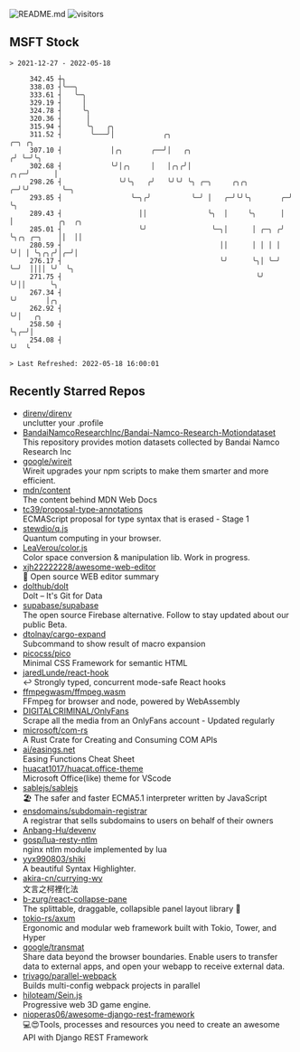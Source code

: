 ![README.md](https://github.com/Gerhut/Gerhut/workflows/README.md/badge.svg)
![visitors](https://visitors.vercel.app/Gerhut/Gerhut?token=8cf69d1f6813d272ef062726b6070c9be4ff72038cfe5a7ded7384a8da65d866)

## MSFT Stock

```
> 2021-12-27 - 2022-05-18

     342.45 ┼╮                                                                                                   
     338.03 ┤╰──╮                                                                                                
     333.61 ┤   ╰─╮                                                                                              
     329.19 ┤     │                                                                                              
     324.78 ┤     ╰╮                                                                                             
     320.36 ┤      │                                                                                             
     315.94 ┤      ╰╮   ╭╮                                                                                       
     311.52 ┤       ╰───╯│            ╭╮                                    ╭─╮ ╭╮                               
     307.10 ┤            │╭╮       ╭──╯│   ╭╮                              ╭╯ ╰─╯╰╮                              
     302.68 ┤            ╰╯│╭╮     │   │╭╮╭╯│                          ╭╮╭─╯      │                              
     298.26 ┤              ╰╯╰╮   ╭╯   ╰╯╰╯ ╰╮ ╭─╮     ╭╮╭╮          ╭─╯╰╯        ╰─╮                            
     293.85 ┤                 ╰─╮╭╯          ╰─╯ │   ╭─╯╰╯╰╮       ╭─╯              ╰╮                           
     289.43 ┤                   ││               ╰╮  │     ╰╮      │                 │           ╭╮  ╭╮          
     285.01 ┤                   ╰╯                ╰─╮│      │ ╭─╮ ╭╯                 ╰╮╭╮ ╭─╮    ││  ││          
     280.59 ┤                                       ││      │ │ │ │                   ╰╯│ │ ╰╮╭╮╭╯│╭─╯│          
     276.17 ┤                                       ╰╯      ╰╮│ ╰─╯                     ╰─╯  ││││ ╰╯  ╰╮         
     271.75 ┤                                                ╰╯                              ╰╯││      ╰╮        
     267.34 ┤                                                                                  ╰╯       │╭╮      
     262.92 ┤                                                                                           ╰╯│   ╭╮ 
     258.50 ┤                                                                                             ╰╮╭─╯│ 
     254.08 ┤                                                                                              ╰╯  ╰ 

> Last Refreshed: 2022-05-18 16:00:01
```

## Recently Starred Repos

- [direnv/direnv](https://github.com/direnv/direnv)  
  unclutter your .profile
- [BandaiNamcoResearchInc/Bandai-Namco-Research-Motiondataset](https://github.com/BandaiNamcoResearchInc/Bandai-Namco-Research-Motiondataset)  
  This repository provides motion datasets collected by Bandai Namco Research Inc
- [google/wireit](https://github.com/google/wireit)  
  Wireit upgrades your npm scripts to make them smarter and more efficient.
- [mdn/content](https://github.com/mdn/content)  
  The content behind MDN Web Docs
- [tc39/proposal-type-annotations](https://github.com/tc39/proposal-type-annotations)  
  ECMAScript proposal for type syntax that is erased - Stage 1
- [stewdio/q.js](https://github.com/stewdio/q.js)  
  Quantum computing in your browser.
- [LeaVerou/color.js](https://github.com/LeaVerou/color.js)  
  Color space conversion & manipulation lib. Work in progress.
- [xjh22222228/awesome-web-editor](https://github.com/xjh22222228/awesome-web-editor)  
  🔨  Open source WEB editor summary
- [dolthub/dolt](https://github.com/dolthub/dolt)  
  Dolt – It's Git for Data
- [supabase/supabase](https://github.com/supabase/supabase)  
  The open source Firebase alternative. Follow to stay updated about our public Beta.
- [dtolnay/cargo-expand](https://github.com/dtolnay/cargo-expand)  
  Subcommand to show result of macro expansion
- [picocss/pico](https://github.com/picocss/pico)  
  Minimal CSS Framework for semantic HTML
- [jaredLunde/react-hook](https://github.com/jaredLunde/react-hook)  
  ↩ Strongly typed, concurrent mode-safe React hooks
- [ffmpegwasm/ffmpeg.wasm](https://github.com/ffmpegwasm/ffmpeg.wasm)  
  FFmpeg for browser and node, powered by WebAssembly
- [DIGITALCRIMINAL/OnlyFans](https://github.com/DIGITALCRIMINAL/OnlyFans)  
  Scrape all the media from an OnlyFans account - Updated regularly
- [microsoft/com-rs](https://github.com/microsoft/com-rs)  
  A Rust Crate for Creating and Consuming COM APIs
- [ai/easings.net](https://github.com/ai/easings.net)  
  Easing Functions Cheat Sheet
- [huacat1017/huacat.office-theme](https://github.com/huacat1017/huacat.office-theme)  
  Microsoft Office(like) theme for VScode
- [sablejs/sablejs](https://github.com/sablejs/sablejs)  
  🏖️ The safer and faster ECMA5.1 interpreter written by JavaScript
- [ensdomains/subdomain-registrar](https://github.com/ensdomains/subdomain-registrar)  
  A registrar that sells subdomains to users on behalf of their owners
- [Anbang-Hu/devenv](https://github.com/Anbang-Hu/devenv)  
- [gosp/lua-resty-ntlm](https://github.com/gosp/lua-resty-ntlm)  
  nginx ntlm module implemented by lua
- [yyx990803/shiki](https://github.com/yyx990803/shiki)  
  A beautiful Syntax Highlighter.
- [akira-cn/currying-wy](https://github.com/akira-cn/currying-wy)  
  文言之柯裡化法
- [b-zurg/react-collapse-pane](https://github.com/b-zurg/react-collapse-pane)  
  The splittable, draggable, collapsible panel layout library 🎉
- [tokio-rs/axum](https://github.com/tokio-rs/axum)  
  Ergonomic and modular web framework built with Tokio, Tower, and Hyper
- [google/transmat](https://github.com/google/transmat)  
  Share data beyond the browser boundaries. Enable users to transfer data to external apps, and open your webapp to receive external data.
- [trivago/parallel-webpack](https://github.com/trivago/parallel-webpack)  
  Builds multi-config webpack projects in parallel
- [hiloteam/Sein.js](https://github.com/hiloteam/Sein.js)  
  Progressive web 3D game engine.
- [nioperas06/awesome-django-rest-framework](https://github.com/nioperas06/awesome-django-rest-framework)  
   💻😍Tools, processes and resources you need to create an awesome API with Django REST Framework

